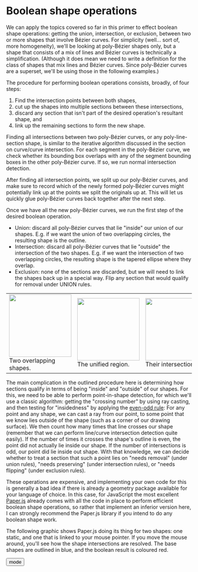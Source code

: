 # Boolean shape operations

We can apply the topics covered so far in this primer to effect boolean shape operations: getting the union, intersection, or exclusion, between two or more shapes that involve Bézier curves. For simplicity (well... sort of, more homogeneity), we'll be looking at poly-Bézier shapes only, but a shape that consists of a mix of lines and Bézier curves is technically a simplification. (Although it does mean we need to write a definition for the class of shapes that mix lines and Bézier curves. Since poly-Bézier curves are a superset, we'll be using those in the following examples.)

The procedure for performing boolean operations consists, broadly, of four steps:

1. Find the intersection points between both shapes,
2. cut up the shapes into multiple sections between these intersections,
3. discard any section that isn't part of the desired operation's resultant shape, and
4. link up the remaining sections to form the new shape.

Finding all intersections between two poly-Bézier curves, or any poly-line-section shape, is similar to the iterative algorithm discussed in the section on curve/curve intersection. For each segment in the poly-Bézier curve, we check whether its bounding box overlaps with any of the segment bounding boxes in the other poly-Bézier curve. If so, we run normal intersection detection.

After finding all intersection points, we split up our poly-Bézier curves, and make sure to record which of the newly formed poly-Bézier curves might potentially link up at the points we split the originals up at. This will let us quickly glue poly-Bézier curves back together after the next step.

Once we have all the new poly-Bézier curves, we run the first step of the desired boolean operation.

- Union: discard all poly-Bézier curves that lie "inside" our union of our shapes. E.g. if we want the union of two overlapping circles, the resulting shape is the outline.
- Intersection: discard all poly-Bézier curves that lie "outside" the intersection of the two shapes. E.g. if we want the intersection of two overlapping circles, the resulting shape is the tapered ellipse where they overlap.
- Exclusion: none of the sections are discarded, but we will need to link the shapes back up in a special way. Flip any section that would qualify for removal under UNION rules.

<table className="sketch"><tbody><tr>
  <td className="labeled-image">
    <img src="images/op_base.gif" height="169"/>
    Two overlapping shapes.
  </td>
  <td className="labeled-image">
    <img src="images/op_union.gif" height="169"/>
    The unified region.
  </td>
  <td className="labeled-image">
    <img src="images/op_intersection.gif" height="169"/>
    Their intersection.
  </td>
  <td className="labeled-image">
    <img src="images/op_exclusion.gif" height="169"/>
    Their exclusion regions.
  </td>
</tr></tbody></table>

The main complication in the outlined procedure here is determining how sections qualify in terms of being "inside" and "outside" of our shapes. For this, we need to be able to perform point-in-shape detection, for which we'll use a classic algorithm: getting the "crossing number" by using ray casting, and then testing for "insidedness" by applying the [even-odd rule](http://folk.uio.no/bjornw/doc/bifrost-ref/bifrost-ref-12.html): For any point and any shape, we can cast a ray from our point, to some point that we know lies outside of the shape (such as a corner of our drawing surface). We then count how many times that line crosses our shape (remember that we can perform line/curve intersection detection quite easily). If the number of times it crosses the shape's outline is even, the point did not actually lie inside our shape. If the number of intersections is odd, our point did lie inside out shape. With that knowledge, we can decide whether to treat a section that such a point lies on "needs removal" (under union rules), "needs preserving" (under intersection rules), or "needs flipping" (under exclusion rules).

These operations are expensive, and implementing your own code for this is generally a bad idea if there is already a geometry package available for your language of choice. In this case, for JavaScript the most excellent [Paper.js](http://paperjs.org) already comes with all the code in place to perform efficient boolean shape operations, so rather that implement an inferior version here, I can strongly recommend the Paper.js library if you intend to do any boolean shape work.

The following graphic shows Paper.js doing its thing for two shapes: one static, and one that is linked to your mouse pointer. If you move the mouse around, you'll see how the shape intersections are resolved. The base shapes are outlined in blue, and the boolean result is coloured red.

<Graphic title="Boolean shape operations with Paper.js" paperjs={true} setup={this.setup} draw={this.draw} onMouseMove={this.onMouseMove}>
  <button onclick="() => this.setMode(mode)">mode</button>
</Graphic>
